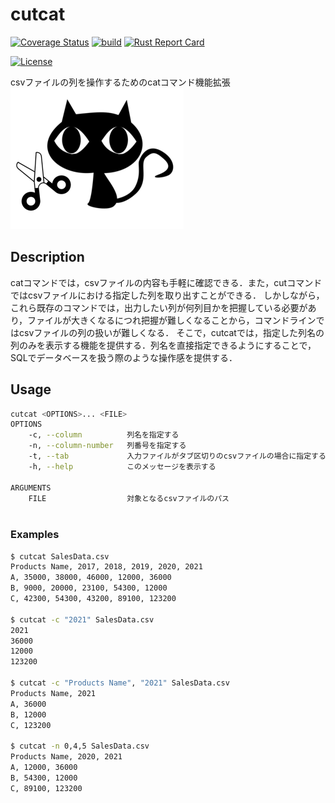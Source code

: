 # cutcat

[![Coverage Status](https://coveralls.io/repos/github/iamfumi/cutcat/badge.svg?branch=main)](https://coveralls.io/github/iamfumi/cutcat?branch=main)
[![build](https://github.com/iamfumi/cutcat/actions/workflows/build.yaml/badge.svg)](https://github.com/iamfumi/cutcat/actions/workflows/build.yaml)
[![Rust Report Card](https://rust-reportcard.xuri.me/badge/github.com/iamfumi/cutcat)](https://rust-reportcard.xuri.me/report/github.com/iamfumi/cutcat)

[![License](https://img.shields.io/badge/License-MIT-green)](https://github.com/iamfumi/cutcat/blob/main/LICENSE)

csvファイルの列を操作するためのcatコマンド機能拡張
![cutcat_logo](logo.png)

## Description
catコマンドでは，csvファイルの内容も手軽に確認できる．また，cutコマンドではcsvファイルにおける指定した列を取り出すことができる．
しかしながら，これら既存のコマンドでは，出力したい列が何列目かを把握している必要があり，ファイルが大きくなるにつれ把握が難しくなることから，コマンドラインではcsvファイルの列の扱いが難しくなる．
そこで，cutcatでは，指定した列名の列のみを表示する機能を提供する．列名を直接指定できるようにすることで，SQLでデータベースを扱う際のような操作感を提供する．

## Usage

```sh
cutcat <OPTIONS>... <FILE>
OPTIONS
    -c, --column          列名を指定する
    -n, --column-number   列番号を指定する
    -t, --tab             入力ファイルがタブ区切りのcsvファイルの場合に指定する
    -h, --help            このメッセージを表示する

ARGUMENTS
    FILE                  対象となるcsvファイルのパス
    
```

### Examples

```sh
$ cutcat SalesData.csv
Products Name, 2017, 2018, 2019, 2020, 2021
A, 35000, 38000, 46000, 12000, 36000
B, 9000, 20000, 23100, 54300, 12000
C, 42300, 54300, 43200, 89100, 123200

$ cutcat -c "2021" SalesData.csv
2021
36000
12000
123200

$ cutcat -c "Products Name", "2021" SalesData.csv
Products Name, 2021
A, 36000
B, 12000
C, 123200

$ cutcat -n 0,4,5 SalesData.csv
Products Name, 2020, 2021
A, 12000, 36000
B, 54300, 12000
C, 89100, 123200

```
